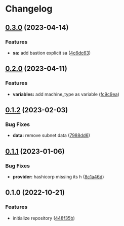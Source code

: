 # Changelog

## [0.3.0](https://github.com/padok-team/terraform-google-bastion/compare/v0.2.0...v0.3.0) (2023-04-14)


### Features

* **sa:** add bastion explicit sa ([4c6dc63](https://github.com/padok-team/terraform-google-bastion/commit/4c6dc63af7a0896973ad88334f523de459ac12b8))

## [0.2.0](https://github.com/padok-team/terraform-google-bastion/compare/v0.1.2...v0.2.0) (2023-04-11)


### Features

* **variables:** add machine_type as variable ([fc9c9ea](https://github.com/padok-team/terraform-google-bastion/commit/fc9c9ea3816c61caf675c55cd57f32ebed7bcf5c))

## [0.1.2](https://github.com/padok-team/terraform-google-bastion/compare/v0.1.1...v0.1.2) (2023-02-03)


### Bug Fixes

* **data:** remove subnet data ([7988dd6](https://github.com/padok-team/terraform-google-bastion/commit/7988dd609c639a74d1c47b4be72b6b8834126b3a))

## [0.1.1](https://github.com/padok-team/terraform-google-bastion/compare/v0.1.0...v0.1.1) (2023-01-06)


### Bug Fixes

* **provider:** hashicorp missing its h ([8c1a46d](https://github.com/padok-team/terraform-google-bastion/commit/8c1a46dbff2202c307585435202e0eef945ef44e))

## 0.1.0 (2022-10-21)


### Features

* initialize repository ([448f35b](https://github.com/padok-team/terraform-google-bastion/commit/448f35b529161332f28f9c87527251c191d57bf8))
